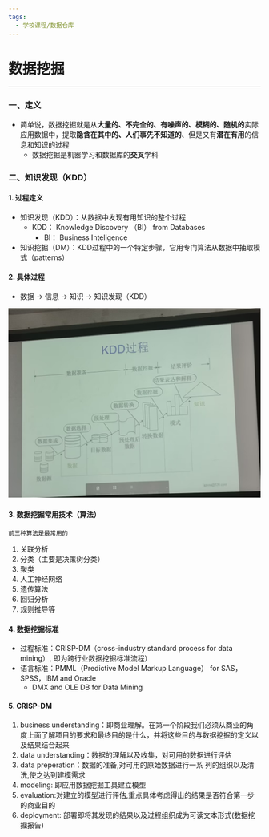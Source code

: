 ```yaml
---
tags:
  - 学校课程/数据仓库
---
```


# 数据挖掘

----

### 一、定义

- 简单说，数据挖掘就是从**大量的、不完全的、有噪声的、模糊的、随机的**实际应用数据中，提取**隐含在其中的、人们事先不知道的**、但是又有**潜在有用**的信息和知识的过程
	- 数据挖掘是机器学习和数据库的**交叉**学科

### 二、知识发现（KDD）
#### 1. 过程定义

- 知识发现（KDD）：从数据中发现有用知识的整个过程
	- KDD： Knowledge Discovery （BI） from Databases
		- BI： Business Inteligence
- 知识挖掘（DM）：KDD过程中的一个特定步骤，它用专门算法从数据中抽取模式（patterns）
#### 2. 具体过程

- 数据 $\rightarrow$ 信息 $\rightarrow$ 知识 $\rightarrow$ 知识发现（KDD） 

![](assets/e743209624b17d78932839cddb28f142.jpg)
#### 3. 数据挖掘常用技术（算法）

```
前三种算法是最常用的
```

1. 关联分析
2. 分类（主要是决策树分类）
3. 聚类
4. 人工神经网络
5. 遗传算法
6. 回归分析
7. 规则推导等

#### 4. 数据挖掘标准

- 过程标准：CRISP-DM（cross-industry standard process for data mining）, 即为跨行业数据挖掘标准流程）
- 语言标准：PMML（Predictive Model Markup Language） for SAS，SPSS，IBM and Oracle
	- DMX and OLE DB for Data Mining

#### 5. CRISP-DM

1. business understanding：即商业理解。在第一个阶段我们必须从商业的角度上面了解项目的要求和最终目的是什么，并将这些目的与数据挖掘的定义以及结果结合起来
2. data understanding：数据的理解以及收集，对可用的数据进行评估
3. data preperation：数据的准备,对可用的原始数据进行一系 列的组织以及清洗,使之达到建模需求
4. modeling: 即应用数据挖掘工具建立模型
5. evaluation:对建立的模型进行评估,重点具体考虑得出的结果是否符合第一步的商业目的
6. deployment: 部署即将其发现的结果以及过程组织成为可读文本形式(数据挖掘报告)